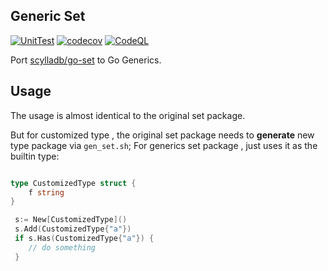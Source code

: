 ## Generic Set

[![UnitTest](https://github.com/magejiCoder/set/actions/workflows/testing.yaml/badge.svg)](https://github.com/magejiCoder/set/actions/workflows/testing.yaml)
[![codecov](https://codecov.io/gh/magejiCoder/set/branch/master/graph/badge.svg?token=OS0J3ZALXS)](https://codecov.io/gh/magejiCoder/set)
[![CodeQL](https://github.com/magejiCoder/set/actions/workflows/codeql.yaml/badge.svg)](https://github.com/magejiCoder/set/actions/workflows/codeql.yaml)


Port [scylladb/go-set](https://github.com/scylladb/go-set) to Go Generics.

## Usage

The usage is almost identical to the original set package.

But for customized type , the original set package needs to **generate** new type package via `gen_set.sh`; For generics set package , just uses it as the builtin type:

```go

type CustomizedType struct {
	f string
}

 s:= New[CustomizedType]()
 s.Add(CustomizedType{"a"})
 if s.Has(CustomizedType{"a"}) {
	// do something
 }
```
